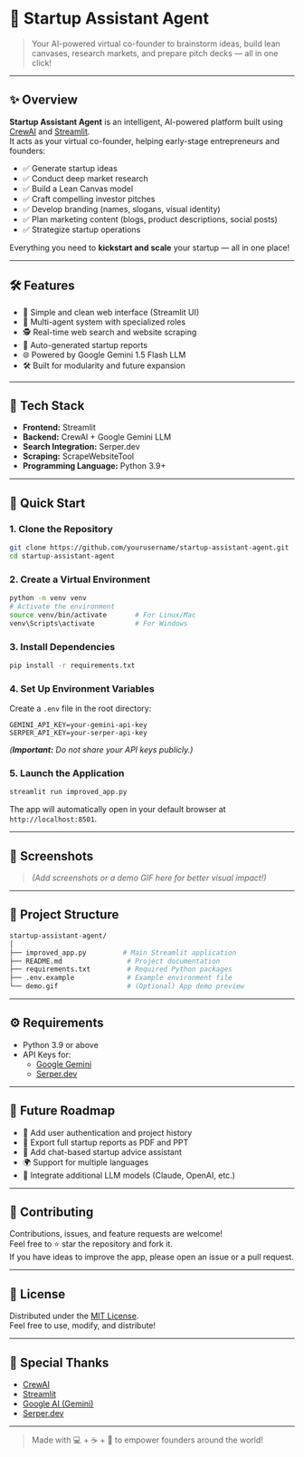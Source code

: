 

# 🚀 Startup Assistant Agent

> Your AI-powered virtual co-founder to brainstorm ideas, build lean canvases, research markets, and prepare pitch decks — all in one click!

---

## ✨ Overview

**Startup Assistant Agent** is an intelligent, AI-powered platform built using [CrewAI](https://github.com/joaomdmoura/crewAI) and [Streamlit](https://streamlit.io/).  
It acts as your virtual co-founder, helping early-stage entrepreneurs and founders:

- ✅ Generate startup ideas
- ✅ Conduct deep market research
- ✅ Build a Lean Canvas model
- ✅ Craft compelling investor pitches
- ✅ Develop branding (names, slogans, visual identity)
- ✅ Plan marketing content (blogs, product descriptions, social posts)
- ✅ Strategize startup operations

Everything you need to **kickstart and scale** your startup — all in one place!

---

## 🛠 Features

- 🚀 Simple and clean web interface (Streamlit UI)
- 🧠 Multi-agent system with specialized roles
- 🕵️ Real-time web search and website scraping
- 📄 Auto-generated startup reports
- 🌐 Powered by Google Gemini 1.5 Flash LLM
- 🛠️ Built for modularity and future expansion

---

## 🧩 Tech Stack

- **Frontend:** Streamlit
- **Backend:** CrewAI + Google Gemini LLM
- **Search Integration:** Serper.dev
- **Scraping:** ScrapeWebsiteTool
- **Programming Language:** Python 3.9+

---

## 🚀 Quick Start

### 1. Clone the Repository

```bash
git clone https://github.com/yourusername/startup-assistant-agent.git
cd startup-assistant-agent
```

### 2. Create a Virtual Environment

```bash
python -m venv venv
# Activate the environment
source venv/bin/activate       # For Linux/Mac
venv\Scripts\activate          # For Windows
```

### 3. Install Dependencies

```bash
pip install -r requirements.txt
```

### 4. Set Up Environment Variables

Create a `.env` file in the root directory:

```env
GEMINI_API_KEY=your-gemini-api-key
SERPER_API_KEY=your-serper-api-key
```

_(**Important:** Do not share your API keys publicly.)_

### 5. Launch the Application

```bash
streamlit run improved_app.py
```

The app will automatically open in your default browser at `http://localhost:8501`.

---

## 📸 Screenshots

> _(Add screenshots or a demo GIF here for better visual impact!)_

---

## 📂 Project Structure

```bash
startup-assistant-agent/
│
├── improved_app.py         # Main Streamlit application
├── README.md                # Project documentation
├── requirements.txt         # Required Python packages
├── .env.example             # Example environment file
└── demo.gif                 # (Optional) App demo preview
```

---

## ⚙️ Requirements

- Python 3.9 or above
- API Keys for:
  - [Google Gemini](https://ai.google.dev/)
  - [Serper.dev](https://serper.dev/)

---

## 🌟 Future Roadmap

- 🔐 Add user authentication and project history
- 📄 Export full startup reports as PDF and PPT
- 💬 Add chat-based startup advice assistant
- 🌍 Support for multiple languages
- 🤖 Integrate additional LLM models (Claude, OpenAI, etc.)

---

## 🤝 Contributing

Contributions, issues, and feature requests are welcome!  
Feel free to ⭐ star the repository and fork it.  
If you have ideas to improve the app, please open an issue or a pull request.

---

## 📜 License

Distributed under the [MIT License](LICENSE).  
Feel free to use, modify, and distribute!

---

## 🧡 Special Thanks

- [CrewAI](https://github.com/joaomdmoura/crewAI)
- [Streamlit](https://streamlit.io/)
- [Google AI (Gemini)](https://ai.google.dev/)
- [Serper.dev](https://serper.dev/)

---

> Made with 💻 + ☕ + 🚀 to empower founders around the world!
